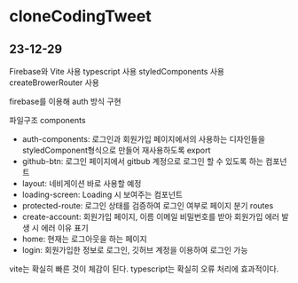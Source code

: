 # cloneCodingTweet

## 23-12-29

Firebase와 Vite 사용
typescript 사용
styledComponents 사용
createBrowerRouter 사용

firebase를 이용해 auth 방식 구현

파일구조
components

- auth-components: 로그인과 회원가입 페이지에서의 사용하는 디자인들을 styledComponent형식으로 만들어 재사용하도록 export
- github-btn: 로그인 페이지에서 gitbub 계정으로 로그인 할 수 있도록 하는 컴포넌트
- layout: 네비게이션 바로 사용할 예정
- loading-screen: Loading 시 보여주는 컴포넌트
- protected-route: 로그인 상태를 검증하여 로그인 여부로 페이지 분기
  routes
- create-account: 회원가입 페이지, 이름 이메일 비밀번호를 받아 회원가입 에러 발생 시 에러 이유 표기
- home: 현재는 로그아웃을 하는 페이지
- login: 회원가입한 정보로 로그인, 깃허브 계정을 이용하여 로그인 가능

vite는 확실히 빠른 것이 체감이 된다.
typescript는 확실히 오류 처리에 효과적이다.
